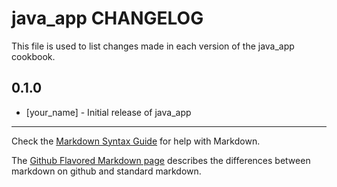 # java_app CHANGELOG

This file is used to list changes made in each version of the java_app cookbook.

## 0.1.0
- [your_name] - Initial release of java_app

- - -
Check the [Markdown Syntax Guide](http://daringfireball.net/projects/markdown/syntax) for help with Markdown.

The [Github Flavored Markdown page](http://github.github.com/github-flavored-markdown/) describes the differences between markdown on github and standard markdown.
